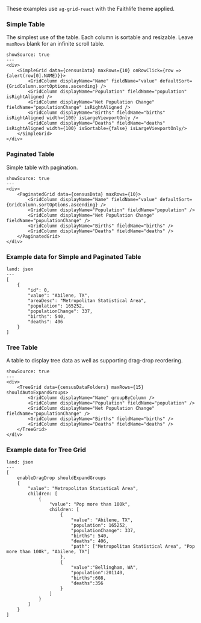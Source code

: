 These examples use `ag-grid-react` with the Faithlife theme applied.

### Simple Table

The simplest use of the table. Each column is sortable and resizable. Leave `maxRows` blank for an infinite scroll table.

```react
showSource: true
---
<div>
	<SimpleGrid data={censusData} maxRows={10} onRowClick={row => {alert(row[0].NAME)}}>
		<GridColumn displayName="Name" fieldName="value" defaultSort={GridColumn.sortOptions.ascending} />
		<GridColumn displayName="Population" fieldName="population" isRightAligned />
		<GridColumn displayName="Net Population Change" fieldName="populationChange" isRightAligned />
		<GridColumn displayName="Births" fieldName="births" isRightAligned width={100} isLargeViewportOnly />
		<GridColumn displayName="Deaths" fieldName="deaths" isRightAligned width={100} isSortable={false} isLargeViewportOnly/>
	</SimpleGrid>
</div>
```

### Paginated Table

Simple table with pagination.

```react
showSource: true
---
<div>
	<PaginatedGrid data={censusData} maxRows={10}>
		<GridColumn displayName="Name" fieldName="value" defaultSort={GridColumn.sortOptions.ascending} />
		<GridColumn displayName="Population" fieldName="population" />
		<GridColumn displayName="Net Population Change" fieldName="populationChange" />
		<GridColumn displayName="Births" fieldName="births" />
		<GridColumn displayName="Deaths" fieldName="deaths" />
	</PaginatedGrid>
</div>
```

### Example data for Simple and Paginated Table

```code
land: json
---
[
	{
		"id": 0,
		"value": "Abilene, TX",
		"areaDesc": "Metropolitan Statistical Area",
		"population": 165252,
		"populationChange": 337,
		"births": 540,
		"deaths": 406
	}
]
```

### Tree Table

A table to display tree data as well as supporting drag-drop reordering.

```react
showSource: true
---
<div>
	<TreeGrid data={censusDataFolders} maxRows={15} shouldAutoExpandGroups>
		<GridColumn displayName="Name" groupByColumn />
		<GridColumn displayName="Population" fieldName="population" />
		<GridColumn displayName="Net Population Change" fieldName="populationChange" />
		<GridColumn displayName="Births" fieldName="births" />
		<GridColumn displayName="Deaths" fieldName="deaths" />
	</TreeGrid>
</div>
```

### Example data for Tree Grid

```code
land: json
---
[
	enableDragDrop shouldExpandGroups
	{
		"value": "Metropolitan Statistical Area",
		children: [
			{
				"value": "Pop more than 100k",
				children: [
					{
						"value": "Abilene, TX",
						"population": 165252,
						"populationChange": 337,
						"births": 540,
						"deaths": 406,
						"path": ["Metropolitan Statistical Area", "Pop more than 100k", "Abilene, TX"]
					},
					{
						"value":"Bellingham, WA",
						"population":201140,
						"births":608,
						"deaths":356
					}
				]
			}
		]
	}
]
```
